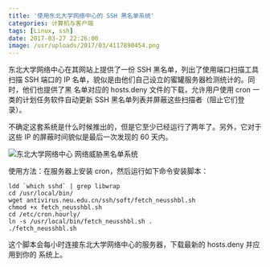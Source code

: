 ```yaml
---
title: '使用东北大学网络中心的 SSH 黑名单系统'
categories: 计算机与客户端
tags: [Linux, ssh]
date: 2017-03-27 22:26:00
image: /usr/uploads/2017/03/4117890454.png
---
```


东北大学网络中心在其网站上提供了一份 SSH 黑名单，列出了使用端口扫描工具扫描 SSH
端口的 IP 名单，貌似是由他们自己设立的蜜罐服务器检测统计的。同时，他们也提供了黑
名单对应的 hosts.deny 文件的下载，允许用户使用 cron 一类的计划任务软件自动更新
SSH 黑名单列表并屏蔽这些扫描者（阻止它们登录）。

不确定这套系统是什么时候推出的，但是它至少已经运行了两年了。另外，它对于这些 IP
的屏蔽时间貌似是最后一次发现的 60 天内。

![东北大学网络中心 网络威胁黑名单系统][1]

使用方法：在服务器上安装 cron，然后运行如下命令安装脚本：

    ldd `which sshd` | grep libwrap
    cd /usr/local/bin/
    wget antivirus.neu.edu.cn/ssh/soft/fetch_neusshbl.sh
    chmod +x fetch_neusshbl.sh
    cd /etc/cron.hourly/
    ln -s /usr/local/bin/fetch_neusshbl.sh .
    ./fetch_neusshbl.sh

这个脚本会每小时连接东北大学网络中心的服务器，下载最新的 hosts.deny 并应用到你的
系统上。

[1]: /usr/uploads/2017/03/4117890454.png
